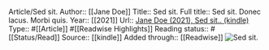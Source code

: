 Article/Sed sit.
    Author:: [[Jane Doe]]
    Title:: Sed sit.
    Full title:: Sed sit. Donec lacus. Morbi quis.
    Year:: [[2021]]
    Url:: [Jane Doe (2021), Sed sit.. (kindle)](https://example.com/url)
    Type:: #[[Article]] #[[Readwise Highlights]]
    Reading status:: #[[Status/Read]]
    Source:: [[kindle]]
    Added through:: [[Readwise]]
    ![Sed sit.](https://example.com/image_url.png)